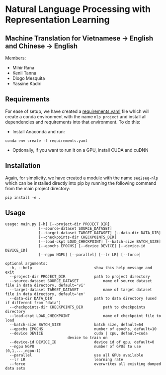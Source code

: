 # Natural Language Processing with Representation Learning

## Machine Translation for Vietnamese → English and Chinese → English

Members:
  - Mihir Rana
  - Kenil Tanna
  - Diogo Mesquita
  - Yassine Kadiri

## Requirements
For ease of setup, we have created a [requirements.yaml](https://github.com/avidkenil/NLP_Project/blob/master/requirements.yaml) file which will create a conda environment with the name `nlp_project` and install all dependencies and requirements into that environment. To do this:
  - Install Anaconda and run:
```
conda env create -f requirements.yaml
```
  - Optionally, if you want to run it on a GPU, install CUDA and cuDNN

## Installation
Again, for simplicity, we have created a module with the name `seq2seq-nlp` which can be installed directly into pip by running the following command from the main project directory:
```
pip install -e .
```

## Usage
```
usage: main.py [-h] [--project-dir PROJECT_DIR]
               [--source-dataset SOURCE_DATASET]
               [--target-dataset TARGET_DATASET] [--data-dir DATA_DIR]
               [--checkpoints-dir CHECKPOINTS_DIR]
               [--load-ckpt LOAD_CHECKPOINT] [--batch-size BATCH_SIZE]
               [--epochs EPOCHS] [--device DEVICE] [--device-id DEVICE_ID]
               [--ngpu NGPU] [--parallel] [--lr LR] [--force]

optional arguments:
  -h, --help            				show this help message and exit
  --project-dir PROJECT_DIR				path to project directory
  --source-dataset SOURCE_DATASET			name of source dataset file in data directory, default='vi'
  --target-dataset TARGET_DATASET			name of target dataset file in data directory, default='en'
  --data-dir DATA_DIR   				path to data directory (used if different from "data")
  --checkpoints-dir CHECKPOINTS_DIR			path to checkpoints directory
  --load-ckpt LOAD_CHECKPOINT				name of checkpoint file to load
  --batch-size BATCH_SIZE				batch size, default=64
  --epochs EPOCHS       				number of epochs, default=10
  --device DEVICE       				cuda | cpu, default=cuda
							device to train on
  --device-id DEVICE_ID					device id of gpu, default=0
  --ngpu NGPU           				number of GPUs to use (0,1,...,ngpu-1)
  --parallel            				use all GPUs available
  --lr LR               				learning rate
  --force               				overwrites all existing dumped data sets
```
